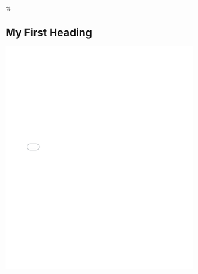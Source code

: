 
%<!DOCTYPE html>
<html>
<body>

<h1>My First Heading</h1>

<iframe src='PratikSathe.github.io/Compactly supported orthonormal basis for strictly local projectors.pptx]' width='100%' height='600px' frameborder='0'>
  
<iframe src='https://view.officeapps.live.com/op/embed.aspx?src=[https://www.your_website/file_name.pptx]' width='100%' height='600px' frameborder='0'>
  
  
<p>My first paragraph.</p>

</body>
</html>
